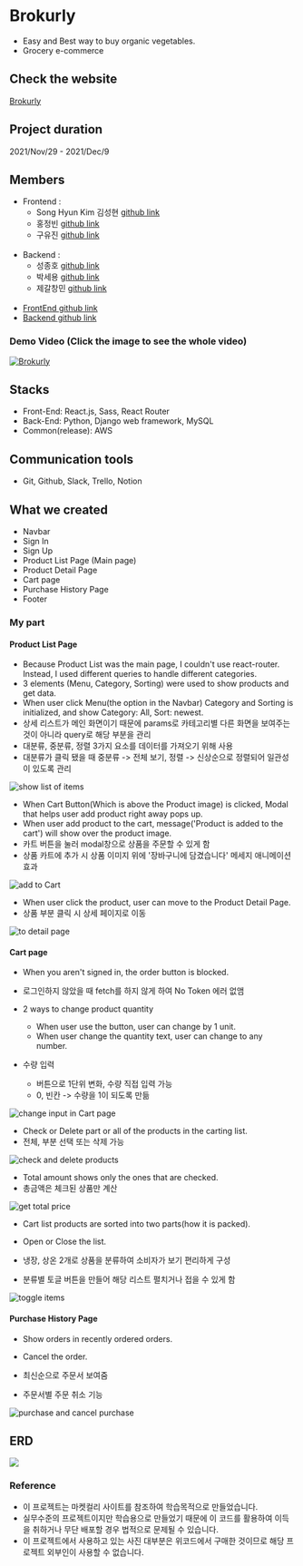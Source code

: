 # Brokurly

- Easy and Best way to buy organic vegetables.
- Grocery e-commerce

## Check the website

[Brokurly](http://organicbrokurly.s3-website.ap-northeast-2.amazonaws.com/)

## Project duration

2021/Nov/29 - 2021/Dec/9

## Members

- Frontend :
  - Song Hyun Kim 김성현 [github link](https://github.com/Globalkmaria)
  - 홍정빈 [github link](https://github.com/tohjbin2)
  - 구유진 [github link](https://github.com/sodalite1204)
    <br/><br/>
- Backend :
  - 성종호 [github link](https://github.com/SeongJongHo)
  - 박세용 [github link](https://github.com/se-yong)
  - 제갈창민 [github link](https://github.com/Ted0527)
    <br/><br/>
- [FrontEnd github link](https://github.com/wecode-bootcamp-korea/27-1st-Brokurly-frontend.git)
- [Backend github link](https://github.com/wecode-bootcamp-korea/27-1st-Brokurly-backend.git)

### Demo Video (Click the image to see the whole video)

[![Brokurly](https://images.velog.io/images/sodalite1204/post/c8929616-0e2f-4f1d-81ce-9efd896c4a03/%E1%84%89%E1%85%B3%E1%84%8F%E1%85%B3%E1%84%85%E1%85%B5%E1%86%AB%E1%84%89%E1%85%A3%E1%86%BA%202021-12-13%2010.03.14.png)](https://youtu.be/th74v_hDXtM)

## Stacks

- Front-End: React.js, Sass, React Router
- Back-End: Python, Django web framework, MySQL
- Common(release): AWS

## Communication tools

- Git, Github, Slack, Trello, Notion

## What we created

- Navbar
- Sign In
- Sign Up
- Product List Page (Main page)
- Product Detail Page
- Cart page
- Purchase History Page
- Footer

### My part

#### Product List Page

- Because Product List was the main page, I couldn't use react-router. Instead, I used different queries to handle different categories.
- 3 elements (Menu, Category, Sorting) were used to show products and get data.
- When user click Menu(the option in the Navbar) Category and Sorting is initialized, and show Category: All, Sort: newest.
- 상세 리스트가 메인 화면이기 때문에 params로 카테고리별 다른 화면을 보여주는 것이 아니라 query로 해당 부분을 관리
- 대분류, 중분류, 정렬 3가지 요소를 데이터를 가져오기 위해 사용
- 대분류가 클릭 됐을 때 중분류 -> 전체 보기, 정렬 -> 신상순으로 정렬되어 일관성이 있도록 관리
  <br/>

![show list of items](https://github.com/Globalkmaria/Brokurly/blob/main/public/images/showList.gif?raw=true)

- When Cart Button(Which is above the Product image) is clicked, Modal that helps user add product right away pops up.
- When user add product to the cart, message('Product is added to the cart') will show over the product image.
- 카트 버튼을 눌러 modal창으로 상품을 주문할 수 있게 함
- 상품 카트에 추가 시 상품 이미지 위에 '장바구니에 담겼습니다' 메세지 애니메이션 효과
  <br/>

![add to Cart](https://github.com/Globalkmaria/Brokurly/blob/main/public/images/addToCart.gif?raw=true)

- When user click the product, user can move to the Product Detail Page.
- 상품 부분 클릭 시 상세 페이지로 이동
  <br/>

![to detail page](https://github.com/Globalkmaria/Brokurly/blob/main/public/images/toItem.gif?raw=true)

#### Cart page

- When you aren't signed in, the order button is blocked.
- 로그인하지 않았을 때 fetch를 하지 않게 하여 No Token 에러 없앰

- 2 ways to change product quantity
  - When user use the button, user can change by 1 unit.
  - When user change the quantity text, user can change to any number.
- 수량 입력
  - 버튼으로 1단위 변화, 수량 직접 입력 가능
  - 0, 빈칸 -> 수량을 1이 되도록 만듦
    <br/>

![change input in Cart page](https://github.com/Globalkmaria/Brokurly/blob/main/public/images/changeCartInput.gif?raw=true)

- Check or Delete part or all of the products in the carting list.
- 전체, 부분 선택 또는 삭제 가능
  <br/>

![check and delete products](https://github.com/Globalkmaria/Brokurly/blob/main/public/images/checkAndDelete.gif?raw=true)

- Total amount shows only the ones that are checked.
- 총금액은 체크된 상품만 계산
  <br/>

![get total price](https://github.com/Globalkmaria/Brokurly/blob/main/public/images/total.gif?raw=true)

- Cart list products are sorted into two parts(how it is packed).
- Open or Close the list.

- 냉장, 상온 2개로 상품을 분류하여 소비자가 보기 편리하게 구성
- 분류별 토글 버튼을 만들어 해당 리스트 펼치거나 접을 수 있게 함
  <br/>

![toggle items](https://github.com/Globalkmaria/Brokurly/blob/main/public/images/itemToggle.gif?raw=true)

#### Purchase History Page

- Show orders in recently ordered orders.
- Cancel the order.

- 최신순으로 주문서 보여줌
- 주문서별 주문 취소 기능
  <br/>

![purchase and cancel purchase](https://github.com/Globalkmaria/Brokurly/blob/main/public/images/purchase.gif?raw=true)

## ERD

![](https://images.velog.io/images/sodalite1204/post/73e9d194-bb45-40df-bf7c-09ae5fc2baa2/erd.png)

### Reference

- 이 프로젝트는 마켓컬리 사이트를 참조하여 학습목적으로 만들었습니다.
- 실무수준의 프로젝트이지만 학습용으로 만들었기 때문에 이 코드를 활용하여 이득을 취하거나 무단 배포할 경우 법적으로 문제될 수 있습니다.
- 이 프로젝트에서 사용하고 있는 사진 대부분은 위코드에서 구매한 것이므로 해당 프로젝트 외부인이 사용할 수 없습니다.

